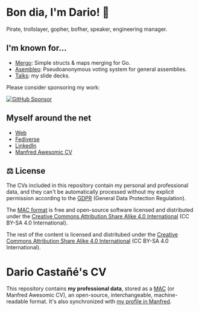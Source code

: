 # Bon dia, I'm Dario! 👋

Pirate, trollslayer, gopher, bofher, speaker, engineering manager.

## I'm known for...

- [Mergo](https://github.com/imdario/mergo): Simple structs & maps merging for Go.
- [Asembleo](https://github.com/coopanio/asembleo): Pseudoanonymous voting system for general assemblies.
- [Talks](https://github.com/imdario/talks): my slide decks.

Please consider sponsoring my work:

[![GitHub Sponsor](https://img.shields.io/github/sponsors/imdario?label=Sponsor&logo=GitHub)](https://github.com/sponsors/imdario)

## Myself around the net

- [Web](https://dario.cat)
- [Fediverse](https://mastodont.cat/@dario)
- [LinkedIn](https://linkedin.com/in/darccio)
- [Manfred Awesomic CV](/CV/MAC.json)


## ⚖️ License

The CVs included in this repository contain my personal and professional data, and they can't be automatically processed without my explicit permission according to the [GDPR](https://gdpr-info.eu/) (General Data Protection Regulation).

The [MAC format](https://github.com/getmanfred/mac) is free and open-source software licensed and distributed under the [Creative Commons Attribution Share Alike 4.0 International](https://creativecommons.org/licenses/by-sa/4.0/) (CC BY-SA 4.0 International).

The rest of the content is licensed and distritubed under the [Creative Commons Attribution Share Alike 4.0 International](https://creativecommons.org/licenses/by-sa/4.0/) (CC BY-SA 4.0 International).

# Dario Castañé's CV

This repository contains **my professional data**, stored as a [MAC](/CV/MAC.json) (or Manfred Awesomic CV), an open-source, interchangeable, machine-readable format. It's also synchronized with [my profile in Manfred](https://getmanfred.com/profile/dcc).
